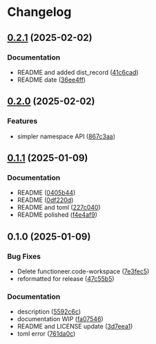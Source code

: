 # Changelog

## [0.2.1](https://github.com/qthedoc/functioneer/compare/v0.2.0...v0.2.1) (2025-02-02)


### Documentation

* README and added dist_record ([41c6cad](https://github.com/qthedoc/functioneer/commit/41c6cadaa8bed8498c0027ec5f495698a6e6dc12))
* README date ([36ee4ff](https://github.com/qthedoc/functioneer/commit/36ee4fffd2906a4fa560fbdda1b9cc8b6d395505))

## [0.2.0](https://github.com/qthedoc/functioneer/compare/v0.1.1...v0.2.0) (2025-02-02)


### Features

* simpler namespace API ([867c3aa](https://github.com/qthedoc/functioneer/commit/867c3aa5ba6977ded6eb65f0ad47bedd939b83b4))

## [0.1.1](https://github.com/qthedoc/functioneer/compare/v0.1.0...v0.1.1) (2025-01-09)


### Documentation

* README ([0405b44](https://github.com/qthedoc/functioneer/commit/0405b446b36603d59137ca56b131833bd6705b67))
* README ([0df220d](https://github.com/qthedoc/functioneer/commit/0df220de6264a437033b4043cf5c75206ee7356a))
* README and toml ([227c040](https://github.com/qthedoc/functioneer/commit/227c0403cc2fcd2d3353589983bf35c41455248d))
* README polished ([f4e4af9](https://github.com/qthedoc/functioneer/commit/f4e4af93d2fa6d82f9a7a5358e24d20fcce8fe1f))

## 0.1.0 (2025-01-09)


### Bug Fixes

* Delete functioneer.code-workspace ([7e3fec5](https://github.com/qthedoc/functioneer/commit/7e3fec564889d7fb1b6f869ac50a90f4cb662c4d))
* reformatted for release ([47c55b5](https://github.com/qthedoc/functioneer/commit/47c55b52f920d62bd37b8303836ec3ff32967e0d))


### Documentation

* description ([5592c6c](https://github.com/qthedoc/functioneer/commit/5592c6c0801a2be8b5dca05ba5419cb2384796d5))
* documentation WIP ([fa07546](https://github.com/qthedoc/functioneer/commit/fa07546e6714e5501784da1555b732ff5a002f24))
* README and LICENSE update ([3d7eea1](https://github.com/qthedoc/functioneer/commit/3d7eea17ef469c25d059b5014c32bf1a75485907))
* toml error ([761da0c](https://github.com/qthedoc/functioneer/commit/761da0ca4ad394f7130dd41cfeaba5ae7b6536cf))
